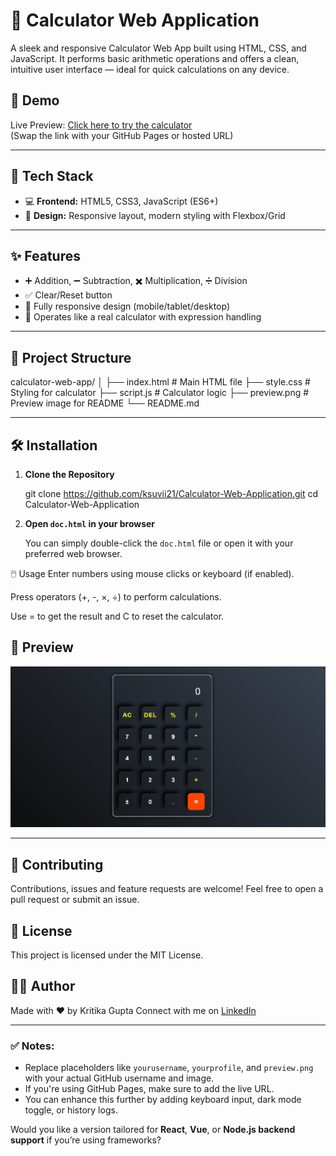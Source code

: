 # 🔢 Calculator Web Application

A sleek and responsive Calculator Web App built using HTML, CSS, and JavaScript. It performs basic arithmetic operations and offers a clean, intuitive user interface — ideal for quick calculations on any device.

## 🚀 Demo

Live Preview: [Click here to try the calculator](https://ksuvii21.github.io/Calculator-Web-Application/)  
(Swap the link with your GitHub Pages or hosted URL)

---

## 🧰 Tech Stack

- 💻 **Frontend:** HTML5, CSS3, JavaScript (ES6+)
- 🎨 **Design:** Responsive layout, modern styling with Flexbox/Grid

---

## ✨ Features

- ➕ Addition, ➖ Subtraction, ✖️ Multiplication, ➗ Division
- ✅ Clear/Reset button
- 📱 Fully responsive design (mobile/tablet/desktop)
- 🔢 Operates like a real calculator with expression handling

---

## 📂 Project Structure

calculator-web-app/
│
├── index.html # Main HTML file
├── style.css # Styling for calculator
├── script.js # Calculator logic
├── preview.png # Preview image for README
└── README.md

---

## 🛠️ Installation

1. **Clone the Repository**

   git clone https://github.com/ksuvii21/Calculator-Web-Application.git
   cd Calculator-Web-Application

2. **Open `doc.html` in your browser**

   You can simply double-click the `doc.html` file or open it with your preferred web browser.

🖱️ Usage
Enter numbers using mouse clicks or keyboard (if enabled).

Press operators (+, -, ×, ÷) to perform calculations.

Use = to get the result and C to reset the calculator.

## 📸 Preview

![Portfolio Preview](https://github.com/ksuvii21/Calculator-Web-Application/blob/main/Preview.png)

---

## 🤝 Contributing
Contributions, issues and feature requests are welcome!
Feel free to open a pull request or submit an issue.

## 📄 License
This project is licensed under the MIT License.

## 🙋‍♀️ Author
Made with ❤️ by Kritika Gupta
Connect with me on [LinkedIn](https://www.linkedin.com/in/kritika-gupta-000941367)


---

### ✅ Notes:

- Replace placeholders like `yourusername`, `yourprofile`, and `preview.png` with your actual GitHub username and image.
- If you're using GitHub Pages, make sure to add the live URL.
- You can enhance this further by adding keyboard input, dark mode toggle, or history logs.

Would you like a version tailored for **React**, **Vue**, or **Node.js backend support** if you’re using frameworks?
